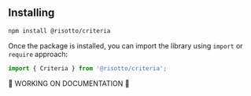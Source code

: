 ## Installing

```bash
npm install @risotto/criteria
```

Once the package is installed, you can import the library using `import` or `require` approach:

```js
import { Criteria } from '@risotto/criteria';
```

🚧 WORKING ON DOCUMENTATION 🚧
